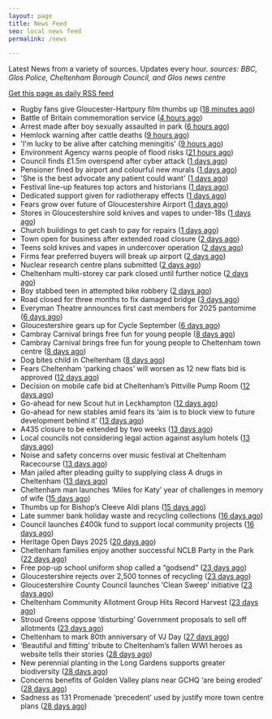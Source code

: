 ```yaml
---
layout: page
title: News Feed
seo: local news feed
permalink: /news

---
```


Latest News from a variety of sources. Updates every hour.
_sources: BBC, Glos Police, Cheltenham Borough Council, and Glos news centre_

[Get this page as daily RSS feed](/daily.rss)

<!-- news_marker starts -->
- Rugby fans give Gloucester-Hartpury film thumbs up ([18 minutes ago](https://www.bbc.com/news/articles/ce9rzgrzep0o?at_medium=RSS&at_campaign=rss))
- Battle of Britain commemoration service ([4 hours ago](https://www.cheltenham.gov.uk/news/article/3044/battle_of_britain_commemoration_service))
- Arrest made after boy sexually assaulted in park ([6 hours ago](https://www.bbc.com/news/articles/c5yvpq5nq9jo?at_medium=RSS&at_campaign=rss))
- Hemlock warning after cattle deaths ([9 hours ago](https://www.bbc.com/news/articles/c20708yzq3no?at_medium=RSS&at_campaign=rss))
- 'I'm lucky to be alive after catching meningitis' ([9 hours ago](https://www.bbc.com/news/articles/c0r7rpxnlwjo?at_medium=RSS&at_campaign=rss))
- Environment Agency warns people of flood risks ([21 hours ago](https://www.bbc.com/news/articles/c5y2ydmrgj6o?at_medium=RSS&at_campaign=rss))
- Council finds £1.5m overspend after cyber attack ([1 days ago](https://www.bbc.com/news/articles/c20900gpl6ro?at_medium=RSS&at_campaign=rss))
- Pensioner fined by airport and colourful new murals ([1 days ago](https://www.bbc.com/news/articles/c3wnwwn94p8o?at_medium=RSS&at_campaign=rss))
- 'She is the best advocate any patient could want' ([1 days ago](https://www.bbc.com/news/articles/c4gzgve3lmeo?at_medium=RSS&at_campaign=rss))
- Festival line-up features top actors and historians ([1 days ago](https://www.bbc.com/news/articles/cn43k87vznro?at_medium=RSS&at_campaign=rss))
- Dedicated support given for radiotherapy effects ([1 days ago](https://www.bbc.com/news/articles/c78m8m77l9go?at_medium=RSS&at_campaign=rss))
- Fears grow over future of Gloucestershire Airport ([1 days ago](https://gloucesternewscentre.co.uk/fears-grow-over-future-of-gloucestershire-airport/))
- Stores in Gloucestershire sold knives and vapes to under-18s ([1 days ago](https://gloucesternewscentre.co.uk/stores-in-gloucestershire-sold-knives-and-vapes-to-under-18s/))
- Church buildings to get cash to pay for repairs ([1 days ago](https://www.bbc.com/news/articles/cpdjd2vvv2vo?at_medium=RSS&at_campaign=rss))
- Town open for business after extended road closure ([2 days ago](https://www.bbc.com/news/articles/cj0y04q453zo?at_medium=RSS&at_campaign=rss))
- Teens sold knives and vapes in undercover operation ([2 days ago](https://www.bbc.com/news/articles/cwy3ywkyw49o?at_medium=RSS&at_campaign=rss))
- Firms fear preferred buyers will break up airport ([2 days ago](https://www.bbc.com/news/articles/cz71x91qw9no?at_medium=RSS&at_campaign=rss))
- Nuclear research centre plans submitted ([2 days ago](https://www.bbc.com/news/articles/c98l85569yjo?at_medium=RSS&at_campaign=rss))
- Cheltenham multi-storey car park closed until further notice ([2 days ago](https://gloucesternewscentre.co.uk/cheltenham-multi-storey-car-park-closed-until-further-notice/))
- Boy stabbed teen in attempted bike robbery ([2 days ago](https://www.bbc.com/news/articles/clyvynmmldjo?at_medium=RSS&at_campaign=rss))
- Road closed for three months to fix damaged bridge ([3 days ago](https://www.bbc.com/news/articles/c3ezl4l7qz8o?at_medium=RSS&at_campaign=rss))
- Everyman Theatre announces first cast members for 2025 pantomime ([6 days ago](https://gloucesternewscentre.co.uk/everyman-theatre-announces-first-cast-members-for-2025-pantomime/))
- Gloucestershire gears up for Cycle September ([6 days ago](https://gloucesternewscentre.co.uk/gloucestershire-gears-up-for-cycle-september/))
- Cambray Carnival brings free fun for young people ([8 days ago](https://gloucesternewscentre.co.uk/cambray-carnival-brings-free-fun-for-young-people/))
- Cambray Carnival brings free fun for young people to Cheltenham town centre ([8 days ago](https://www.cheltenham.gov.uk/news/article/3043/cambray_carnival_brings_free_fun_for_young_people_to_cheltenham_town_centre))
- Dog bites child in Cheltenham ([8 days ago](https://gloucesternewscentre.co.uk/dog-bites-child-in-cheltenham/))
- Fears Cheltenham ‘parking chaos’ will worsen as 12 new flats bid is approved ([12 days ago](https://gloucesternewscentre.co.uk/fears-cheltenham-parking-chaos-will-worsen-as-12-new-flats-bid-is-approved/))
- Decision on mobile cafe bid at Cheltenham’s Pittville Pump Room ([12 days ago](https://gloucesternewscentre.co.uk/decision-on-mobile-cafe-bid-at-cheltenhams-pittville-pump-room/))
- Go-ahead for new Scout hut in Leckhampton ([12 days ago](https://gloucesternewscentre.co.uk/go-ahead-for-new-scout-hut-in-leckhampton/))
- Go-ahead for new stables amid fears its ‘aim is to block view to future development behind it’ ([13 days ago](https://gloucesternewscentre.co.uk/go-ahead-for-new-stables-amid-fears-its-aim-is-to-block-view-to-future-development-behind-it/))
- A435 closure to be extended by two weeks ([13 days ago](https://gloucesternewscentre.co.uk/a435-closure-to-be-extended-by-two-weeks/))
- Local councils not considering legal action against asylum hotels ([13 days ago](https://gloucesternewscentre.co.uk/local-councils-not-considering-legal-action-against-asylum-hotels/))
- Noise and safety concerns over music festival at Cheltenham Racecourse ([13 days ago](https://gloucesternewscentre.co.uk/noise-and-safety-concerns-over-music-festival-at-cheltenham-racecourse/))
- Man jailed after pleading guilty to supplying class A drugs in Cheltenham ([13 days ago](https://gloucesternewscentre.co.uk/man-jailed-after-pleading-guilty-to-supplying-class-a-drugs-in-cheltenham/))
- Cheltenham man launches ‘Miles for Katy’ year of challenges in memory of wife ([15 days ago](https://gloucesternewscentre.co.uk/cheltenham-man-launches-miles-for-katy-year-of-challenges-in-memory-of-wife/))
- Thumbs up for Bishop’s Cleeve Aldi plans ([15 days ago](https://gloucesternewscentre.co.uk/thumbs-up-for-bishops-cleeve-aldi-plans/))
- Late summer bank holiday waste and recycling collections ([16 days ago](https://www.cheltenham.gov.uk/news/article/3042/late_summer_bank_holiday_waste_and_recycling_collections))
- Council launches £400k fund to support local community projects ([16 days ago](https://gloucesternewscentre.co.uk/council-launches-400k-fund-to-support-local-community-projects/))
- Heritage Open Days 2025 ([20 days ago](https://www.cheltenham.gov.uk/news/article/3041/heritage_open_days_2025))
- Cheltenham families enjoy another successful NCLB Party in the Park ([22 days ago](https://www.cheltenham.gov.uk/news/article/3040/cheltenham_families_enjoy_another_successful_nclb_party_in_the_park))
- Free pop-up school uniform shop called a “godsend” ([23 days ago](https://www.bbc.co.uk/sounds/play/p0lwhv8j?at_medium=RSS&at_campaign=rss))
- Gloucestershire rejects over 2,500 tonnes of recycling ([23 days ago](https://www.bbc.co.uk/sounds/play/p0lwhp89?at_medium=RSS&at_campaign=rss))
- Gloucestershire County Council launches ‘Clean Sweep’ initiative ([23 days ago](https://gloucesternewscentre.co.uk/gloucestershire-county-council-launches-clean-sweep-initiative/))
- Cheltenham Community Allotment Group Hits Record Harvest ([23 days ago](https://gloucesternewscentre.co.uk/cheltenham-community-allotment-group-hits-record-harvest/))
- Stroud Greens oppose ‘disturbing’ Government proposals to sell off allotments ([23 days ago](https://gloucesternewscentre.co.uk/stroud-greens-oppose-disturbing-government-proposals-to-sell-off-allotments/))
- Cheltenham to mark 80th anniversary of VJ Day ([27 days ago](https://www.cheltenham.gov.uk/news/article/3039/cheltenham_to_mark_80th_anniversary_of_vj_day))
- ‘Beautiful and fitting’ tribute to Cheltenham’s fallen WWI heroes as website tells their stories ([28 days ago](https://gloucesternewscentre.co.uk/beautiful-and-fitting-tribute-to-cheltenhams-fallen-wwi-heroes-as-website-tells-their-stories/))
- New perennial planting in the Long Gardens supports greater biodiversity ([28 days ago](https://gloucesternewscentre.co.uk/new-perennial-planting-in-the-long-gardens-supports-greater-biodiversity/))
- Concerns benefits of Golden Valley plans near GCHQ ‘are being eroded’ ([28 days ago](https://gloucesternewscentre.co.uk/concerns-benefits-of-golden-valley-plans-near-gchq-are-being-eroded/))
- Sadness as 131 Promenade ‘precedent’ used by justify more town centre plans ([28 days ago](https://gloucesternewscentre.co.uk/sadness-as-131-promenade-precedent-used-by-justify-more-town-centre-plans/))

<!-- news_marker ends -->

